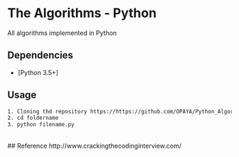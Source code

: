 # The Algorithms - Python
All algorithms implemented in Python
## Dependencies
* [Python 3.5+]

## Usage

```bash
1. Cloning thd repository https://https://github.com/OPAYA/Python_Algorithm.git
2. cd foldername
3. python filename.py
```
<br/>
## Reference
http://www.crackingthecodinginterview.com/
